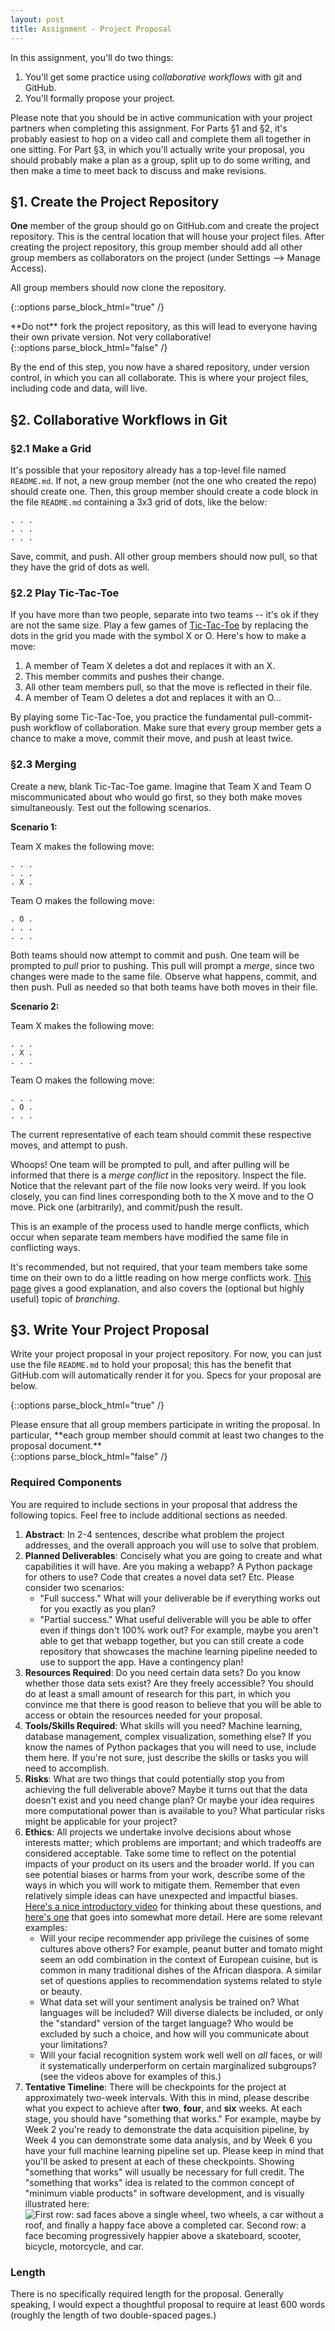 ```yaml
---
layout: post
title: Assignment - Project Proposal
---
```


In this assignment, you'll do two things: 

1. You'll get some practice using *collaborative workflows* with git and GitHub. 
2. You'll formally propose your project.

Please note that you should be in active communication with your project partners when completing this assignment. For Parts §1 and §2, it's probably easiest to hop on a video call and complete them all together in one sitting. For Part §3, in which you'll actually write your proposal, you should probably make a plan as a group, split up to do some writing, and then make a time to meet back to discuss and make revisions. 

## §1. Create the Project Repository

**One** member of the group should go on GitHub.com and create the project repository. This is the central location that will house your project files. After creating the project repository, this group member should add all other group members as collaborators on the project (under Settings --> Manage Access). 

All group members should now clone the repository. 

{::options parse_block_html="true" /}
<div class="gave-help">
**Do not** fork the project repository, as this will lead to everyone having their own private version. Not very collaborative! 
</div>
{::options parse_block_html="false" /}

By the end of this step, you now have a shared repository, under version control, in which you can all collaborate. This is where your project files, including code and data, will live. 

## §2. Collaborative Workflows in Git

### §2.1 Make a Grid

It's possible that your repository already has a top-level file named `README.md`. If not, a new group member (not the one who created the repo) should create one. Then, this group member should create a code block in the file `README.md` containing a 3x3 grid of dots, like the below: 

```
. . . 
. . .
. . .
```

Save, commit, and push. All other group members should now pull, so that they have the grid of dots as well. 

### §2.2 Play Tic-Tac-Toe

If you have more than two people, separate into two teams -- it's ok if they are not the same size. Play a few games of [Tic-Tac-Toe](https://en.wikipedia.org/wiki/Tic-tac-toe) by replacing the dots in the grid you made with the symbol X or O. Here's how to make a move: 

1. A member of Team X deletes a dot and replaces it with an X. 
2. This member commits and pushes their change. 
3. All other team members pull, so that the move is reflected in their file. 
4. A member of Team O deletes a dot and replaces it with an O...

By playing some Tic-Tac-Toe, you practice the fundamental pull-commit-push workflow of collaboration. Make sure that every group member gets a chance to make a move, commit their move, and push at least twice. 

### §2.3 Merging

Create a new, blank Tic-Tac-Toe game. Imagine that Team X and Team O miscommunicated about who would go first, so they both make moves simultaneously. Test out the following scenarios. 

**Scenario 1:**

Team X makes the following move:

```
. . . 
. . .
. X .
```

Team O makes the following move: 

```
. O . 
. . .
. . .
```

Both teams should now attempt to commit and push. One team will be prompted to *pull* prior to pushing. This pull will prompt a *merge*, since two changes were made to the same file. Observe what happens, commit, and then push. Pull as needed so that both teams have both moves in their file. 

**Scenario 2:**

Team X makes the following move:

```
. . . 
. X .
. . .
```

Team O makes the following move: 

```
. . . 
. O .
. . .
```

The current representative of each team should commit these respective moves, and attempt to push. 

Whoops! One team will be prompted to pull, and after pulling will be informed that there is a *merge conflict* in the repository. Inspect the file. Notice that the relevant part of the file now looks very weird. If you look closely, you can find lines corresponding both to the X move and to the O move. Pick one (arbitrarily), and commit/push the result. 

This is an example of the process used to handle merge conflicts, which occur when separate team members have modified the same file in conflicting ways. 

It's recommended, but not required, that your team members take some time on their own to do a little reading on how merge conflicts work. [This page](https://git-scm.com/book/en/v2/Git-Branching-Basic-Branching-and-Merging) gives a good explanation, and also covers the (optional but highly useful) topic of *branching*. 

## §3. Write Your Project Proposal

Write your project proposal in your project repository. For now, you can just use the file `README.md` to hold your proposal; this has the benefit that GitHub.com will automatically render it for you. Specs for your proposal are below. 

{::options parse_block_html="true" /}
<div class="gave-help">
Please ensure that all group members participate in writing the proposal. In particular, **each group member should commit at least two changes to the proposal document.** 
</div>
{::options parse_block_html="false" /}

### Required Components

You are required to include sections in your proposal that address the following topics. Feel free to include additional sections as needed. 

1. **Abstract**: In 2-4 sentences, describe what problem the project addresses, and the overall approach you will use to solve that problem. 
2. **Planned Deliverables**: Concisely what you are going to create and what capabilities it will have. Are you making a webapp? A Python package for others to use? Code that creates a novel data set? Etc. Please consider two scenarios: 
    - "Full success." What will your deliverable be if everything works out for you exactly as you plan?
    - "Partial success." What useful deliverable will you be able to offer even if things don't 100% work out? For example, maybe you aren't able to get that webapp together, but you can still create a code repository that showcases the machine learning pipeline needed to use to support the app. Have a contingency plan! 
3. **Resources Required**: Do you need certain data sets? Do you know whether those data sets exist? Are they freely accessible? You should do at least a small amount of research for this part, in which you convince me that there is good reason to believe that you will be able to access or obtain the resources needed for your proposal. 
4. **Tools/Skills Required**: What skills will you need? Machine learning, database management, complex visualization, something else? If you know the names of Python packages that you will need to use, include them here. If you're not sure, just describe the skills or tasks you will need to accomplish.
5. **Risks**: What are two things that could potentially stop you from achieving the full deliverable above? Maybe it turns out that the data doesn't exist and you need change plan? Or maybe your idea requires more computational power than is available to you? What particular risks might be applicable for your project?
6. **Ethics**: All projects we undertake involve decisions about whose interests matter; which problems are important; and which tradeoffs are considered acceptable. Take some time to reflect on the potential impacts of your product on its users and the broader world. If you can see potential biases or harms from your work, describe some of the ways in which you will work to mitigate them. Remember that even relatively simple ideas can have unexpected and impactful biases. [Here's a nice introductory video](https://youtu.be/Ok5sKLXqynQ) for thinking about these questions, and [here's one](https://youtu.be/S-6YGPrmtYc) that goes into somewhat more detail. Here are some relevant examples: 
    - Will your recipe recommender app privilege the cuisines of some cultures above others? For example, peanut butter and tomato might seem an odd combination in the context of European cuisine, but is common in many traditional dishes of the African diaspora. A similar set of questions applies to recommendation systems related to style or beauty. 
    - What data set will your sentiment analysis be trained on? What languages will be included? Will diverse dialects be included, or only the "standard" version of the target language? Who would be excluded by such a choice, and how will you communicate about your limitations? 
    - Will your facial recognition system work well well on *all* faces, or will it systematically underperform on certain marginalized subgroups? (see the videos above for examples of this.)
7. **Tentative Timeline**: There will be checkpoints for the project at approximately two-week intervals. With this in mind, please describe what you expect to achieve after **two**, **four**, and **six** weeks. At each stage, you should have "something that works." For example, maybe by Week 2 you're ready to demonstrate the data acquisition pipeline, by Week 4 you can demonstrate some data analysis, and by Week 6 you have your full machine learning pipeline set up. Please keep in mind that you'll be asked to present at each of these checkpoints. Showing "something that works" will usually be necessary for full credit. The "something that works" idea is related to the common concept of "minimum viable products" in software development, and is visually illustrated here:  
![First row:  sad faces above a single wheel, two wheels, a car without a roof, and finally a happy face above a completed car. Second row: a face becoming progressively happier above a skateboard, scooter, bicycle, motorcycle, and car.](https://miro.medium.com/max/2604/1*aXIr4rEoYwsTLuS2L1-UmQ.png)    

### Length

There is no specifically required length for the proposal. Generally speaking, I would expect a thoughtful proposal to require at least 600 words (roughly the length of two double-spaced pages.)







